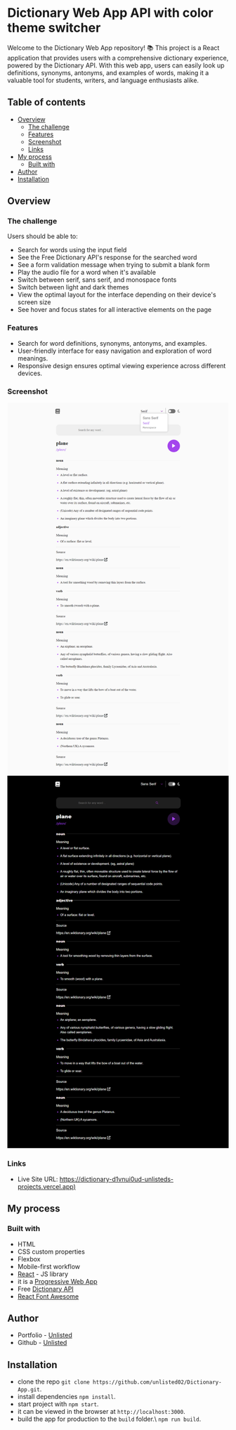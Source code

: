# Dictionary Web App API with color theme switcher

Welcome to the Dictionary Web App repository! 📚 This project is a React application that provides users with a comprehensive dictionary experience, powered by the Dictionary API. With this web app, users can easily look up definitions, synonyms, antonyms, and examples of words, making it a valuable tool for students, writers, and language enthusiasts alike.
## Table of contents

- [Overview](#overview)
  - [The challenge](#the-challenge)
  - [Features](#features)
  - [Screenshot](#screenshot)
  - [Links](#links)
- [My process](#my-process)
  - [Built with](#built-with)
- [Author](#author)
- [Installation](#installation)

## Overview

### The challenge

Users should be able to:

- Search for words using the input field
- See the Free Dictionary API's response for the searched word
- See a form validation message when trying to submit a blank form
- Play the audio file for a word when it's available
- Switch between serif, sans serif, and monospace fonts
- Switch between light and dark themes
- View the optimal layout for the interface depending on their device's screen size
- See hover and focus states for all interactive elements on the page

### Features
- Search for word definitions, synonyms, antonyms, and examples.
- User-friendly interface for easy navigation and exploration of word meanings.
- Responsive design ensures optimal viewing experience across different devices.

### Screenshot

![screencapture](./src/assets/screencapture.png)
![screencapture1](./src/assets/screencapture2.png)

### Links

- Live Site URL: [https://dictionary-d1vnui0ud-unlisteds-projects.vercel.app)](https://dictionary-d1vnui0ud-unlisteds-projects.vercel.app)

## My process

### Built with

- HTML
- CSS custom properties
- Flexbox
- Mobile-first workflow
- [React](https://reactjs.org/) - JS library
- it is a [Progressive Web App](https://facebook.github.io/create-react-app/docs/making-a-progressive-web-app)
- Free [Dictionary API](https://dictionaryapi.dev/)
- [React Font Awesome](https://fontawesome.com/v5/docs/web/use-with/react)

## Author

- Portfolio - [Unlisted](https://portfolio-unlisted.vercel.app)
- Github - [Unlisted](https://github.com/unlisted02)

## Installation

- clone the repo `git clone https://github.com/unlisted02/Dictionary-App.git`.
- install dependencies `npm install`.
- start project with `npm start`.
- it can be viewed in the browser at `http://localhost:3000`.
- build the app for production to the `build` folder.\ `npm run build`.
